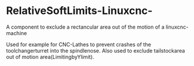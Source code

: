 # RelativeSoftLimits-Linuxcnc-
A component to exclude a rectancular area out of the motion of a linuxcnc-machine

Used for example for CNC-Lathes to prevent crashes of the toolchangerturret into the spindlenose. Also used to exclude tailstockarea out of motion area(LimitingbyYlimit).
